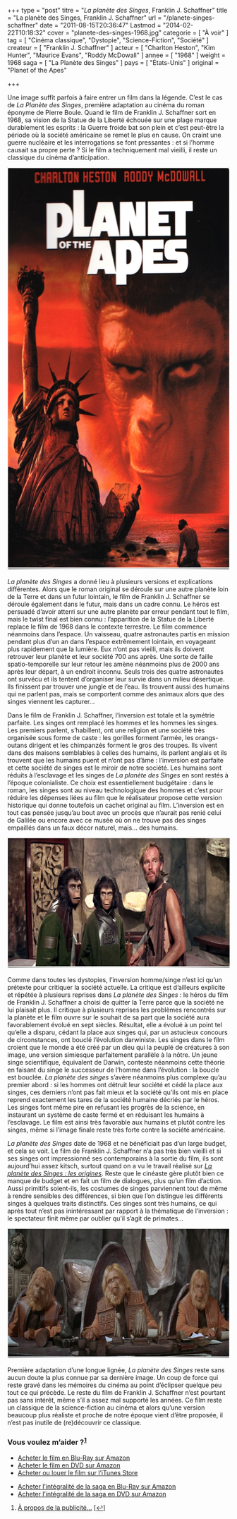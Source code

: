 +++
type = "post"
titre = "<em>La planète des Singes</em>, Franklin J. Schaffner"
title = "La planète des Singes, Franklin J. Schaffner"
url = "/planete-singes-schaffner"
date = "2011-08-15T20:36:47"
Lastmod = "2014-02-22T10:18:32"
cover = "planete-des-singes-1968.jpg"
categorie = [ "À voir" ]
tag = [ "Cinéma classique", "Dystopie", "Science-Fiction", "Société" ]
createur = [ "Franklin J. Schaffner" ]
acteur = [ "Charlton Heston", "Kim Hunter", "Maurice Evans", "Roddy McDowall" ]
annee = [ "1968" ]
weight = 1968
saga = [ "La Planète des Singes" ]
pays = [ "États-Unis" ]
original = "Planet of the Apes"

+++

<p>Une image suffit parfois à faire entrer un film dans la légende. C&rsquo;est le cas de <em>La Planète des Singes</em>, première adaptation au cinéma du roman éponyme de Pierre Boule. Quand le film de Franklin J. Schaffner sort en 1968, sa vision de la Statue de la Liberté échouée sur une plage marque durablement les esprits : la Guerre froide bat son plein et c&rsquo;est peut-être la période où la société américaine se remet le plus en cause. On craint une guerre nucléaire et les interrogations se font pressantes : et si l&rsquo;homme causait sa propre perte ? Si le film a techniquement mal vieilli, il reste un classique du cinéma d&rsquo;anticipation.</p>
<div style="text-align: center;"><a href="http://www.allocine.fr/film/fichefilm_gen_cfilm=12791.html"><img class="aligncenter" style="border-style: initial; border-color: initial; border-width: 0px;" src="planet-apes-schaffner.jpg" alt="Planet apes schaffner" width="690" height="914" border="0" /></a></div>
<p><em>La planète des Singes</em> a donné lieu à plusieurs versions et explications différentes. Alors que le roman original se déroule sur une autre planète loin de la Terre et dans un futur lointain, le film de Franklin J. Schaffner se déroule également dans le futur, mais dans un cadre connu. Le héros est persuadé d&rsquo;avoir atterri sur une autre planète par erreur pendant tout le film, mais le twist final est bien connu : l&rsquo;apparition de la Statue de la Liberté replace le film de 1968 dans le contexte terrestre. Le film commence néanmoins dans l&rsquo;espace. Un vaisseau, quatre astronautes partis en mission pendant plus d&rsquo;un an dans l&rsquo;espace extrêmement lointain, en voyageant plus rapidement que la lumière. Eux n&rsquo;ont pas vieilli, mais ils doivent retrouver leur planète et leur société 700 ans après. Une sorte de faille spatio-temporelle sur leur retour les amène néanmoins plus de 2000 ans après leur départ, à un endroit inconnu. Seuls trois des quatre astronautes ont survécu et ils tentent d&rsquo;organiser leur survie dans un milieu désertique. Ils finissent par trouver une jungle et de l&rsquo;eau. Ils trouvent aussi des humains qui ne parlent pas, mais se comportent comme des animaux alors que des singes viennent les capturer…</p>
<p>Dans le film de Franklin J. Schaffner, l&rsquo;inversion est totale et la symétrie parfaite. Les singes ont remplacé les hommes et les hommes les singes. Les premiers parlent, s&rsquo;habillent, ont une religion et une société très organisée sous forme de caste : les gorilles forment l&rsquo;armée, les orangs-outans dirigent et les chimpanzés forment le gros des troupes. Ils vivent dans des maisons semblables à celles des humains, ils parlent anglais et ils trouvent que les humains puent et n&rsquo;ont pas d&rsquo;âme : l&rsquo;inversion est parfaite et cette société de singes est le miroir de notre société. Les humains sont réduits à l&rsquo;esclavage et les singes de <em>La planète des Singes</em> en sont restés à l&rsquo;époque colonialiste. Ce choix est essentiellement budgétaire : dans le roman, les singes sont au niveau technologique des hommes et c&rsquo;est pour réduire les dépenses liées au film que le réalisateur propose cette version historique qui donne toutefois un cachet original au film. L&rsquo;inversion est en tout cas pensée jusqu&rsquo;au bout avec un procès que n&rsquo;aurait pas renié celui de Galilée ou encore avec ce musée où on ne trouve pas des singes empaillés dans un faux décor naturel, mais… des humains.</p>
<div style="text-align: center;"><img class="aligncenter" style="border-style: initial; border-color: initial; border-width: 0px;" src="Schaffner-planet-of-the-apes.jpg" alt="Schaffner planet of the apes" width="690" height="297" border="0" /></div>
<p>Comme dans toutes les dystopies, l&rsquo;inversion homme/singe n&rsquo;est ici qu&rsquo;un prétexte pour critiquer la société actuelle. La critique est d&rsquo;ailleurs explicite et répétée à plusieurs reprises dans <em>La planète des Singes</em> : le héros du film de Franklin J. Schaffner a choisi de quitter la Terre parce que la société ne lui plaisait plus. Il critique à plusieurs reprises les problèmes rencontrés sur la planète et le film ouvre sur le souhait de sa part que la société aura favorablement évolué en sept siècles. Résultat, elle a évolué à un point tel qu&rsquo;elle a disparu, cédant la place aux singes qui, par un astucieux concours de circonstances, ont bouclé l&rsquo;évolution darwiniste. Les singes dans le film croient que le monde a été créé par un dieu qui la peuplé de créatures à son image, une version simiesque parfaitement parallèle à la nôtre. Un jeune singe scientifique, équivalent de Darwin, conteste néanmoins cette théorie en faisant du singe le successeur de l&rsquo;homme dans l&rsquo;évolution : la boucle est bouclée. <em>La planète des singes</em> s&rsquo;avère néanmoins plus complexe qu&rsquo;au premier abord : si les hommes ont détruit leur société et cédé la place aux singes, ces derniers n&rsquo;ont pas fait mieux et la société qu&rsquo;ils ont mis en place reprend exactement les tares de la société humaine décriés par le héros. Les singes font même pire en refusant les progrès de la science, en instaurant un système de caste fermé et en réduisant les humains à l&rsquo;esclavage. Le film est ainsi très favorable aux humains et plutôt contre les singes, même si l&rsquo;image finale reste très forte contre la société américaine.</p>
<p><em>La planète des Singes</em> date de 1968 et ne bénéficiait pas d&rsquo;un large budget, et cela se voit. Le film de Franklin J. Schaffner n&rsquo;a pas très bien vieilli et si ses singes ont impressionné ses contemporains à la sortie du film, ils sont aujourd&rsquo;hui assez kitsch, surtout quand on a vu le travail réalisé sur <em><a href="http://voiretmanger.fr/2011/08/14/planete-singes-origines-wyatt/">La planète des Singes : les origines</a></em>. Reste que le cinéaste gère plutôt bien ce manque de budget et en fait un film de dialogues, plus qu&rsquo;un film d&rsquo;action. Aussi primitifs soient-ils, les costumes de singes parviennent tout de même à rendre sensibles des différences, si bien que l&rsquo;on distingue les différents singes à quelques traits distinctifs. Ces singes sont très humains, ce qui après tout n&rsquo;est pas inintéressant par rapport à la thématique de l&rsquo;inversion : le spectateur finit même par oublier qu&rsquo;il s&rsquo;agit de primates…</p>
<div style="text-align: center;"><img class="aligncenter" style="border-style: initial; border-color: initial; border-width: 0px;" src="the-planet-of-the-apes-schaffner.jpg" alt="The planet of the apes schaffner" width="690" height="296" border="0" /></div>
<p>Première adaptation d&rsquo;une longue lignée, <em>La planète des Singes</em> reste sans aucun doute la plus connue par sa dernière image. Un coup de force qui reste gravé dans les mémoires du cinéma au point d&rsquo;éclipser quelque peu tout ce qui précède. Le reste du film de Franklin J. Schaffner n&rsquo;est pourtant pas sans intérêt, même s&rsquo;il a assez mal supporté les années. Ce film reste un classique de la science-fiction au cinéma et alors qu&rsquo;une version beaucoup plus réaliste et proche de notre époque vient d&rsquo;être proposée, il n&rsquo;est pas inutile de (re)découvrir ce classique.</p>
<div class="amazon">
<h3>Vous voulez m&rsquo;aider ?<sup><a href="#footnote_0_5031" id="identifier_0_5031" class="footnote-link footnote-identifier-link" title="&Agrave; propos de la publicit&eacute;&hellip;">1</a></sup></h3>
<ul>
<li><a href="http://www.amazon.fr/gp/product/B003Z421W8/ref=as_li_ss_tl?ie=UTF8&tag=leblogdenic07-21&linkCode=as2&camp=1642&creative=19458&creativeASIN=B003Z421W8">Acheter le film en Blu-Ray sur Amazon</a></li>
<li><a href="http://www.amazon.fr/gp/product/B000LMPIAE/ref=as_li_ss_tl?ie=UTF8&tag=leblogdenic07-21&linkCode=as2&camp=1642&creative=19458&creativeASIN=B000LMPIAE">Acheter le film en DVD sur Amazon</a></li>
<li><a href="https://itunes.apple.com/fr/movie/la-planete-des-singes/id453157136">Acheter ou louer le film sur l&rsquo;iTunes Store</a></li>
</ul>
<ul>
<li><a href="http://www.amazon.fr/gp/product/B005MON9WU/ref=as_li_ss_tl?ie=UTF8&tag=leblogdenic07-21&linkCode=as2&camp=1642&creative=19458&creativeASIN=B005MON9WU">Acheter l&rsquo;intégralité de la saga en Blu-Ray sur Amazon</a></li>
<li><a href="http://www.amazon.fr/gp/product/B005MON9ZW/ref=as_li_ss_tl?ie=UTF8&tag=leblogdenic07-21&linkCode=as2&camp=1642&creative=19458&creativeASIN=B005MON9ZW">Acheter l&rsquo;intégralité de la saga en DVD sur Amazon</a></li>
</ul>
</div>
<ol class="footnotes"><li id="footnote_0_5031" class="footnote"><a href="http://nicolinux.fr/soutien/">À propos de la publicité…</a> [<a href="#identifier_0_5031" class="footnote-link footnote-back-link">&#8617;</a>]</li></ol>
